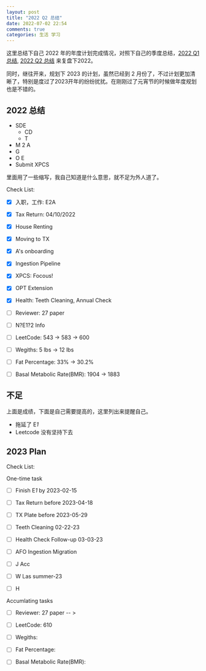 ```yaml
---
layout: post
title: "2022 Q2 总结"
date: 2022-07-02 22:54
comments: true
categories: 生活 学习
---
```


这里总结下自己 2022 年的年度计划完成情况，对照下自己的季度总结，[2022 Q1 总结](https://iphyer.github.io/blog/2022/04/10/Summary2022Q1/), [2022 Q2 总结](https://iphyer.github.io/blog/2022/07/02/Summary2022Q2/) 来复盘下2022。

同时，继往开来，规划下 2023 的计划，虽然已经到 2 月份了，不过计划更加清晰了，特别是度过了2023开年的纷纷扰扰。在刚刚过了元宵节的时候做年度规划也是不错的。

<!--more-->

## 2022 总结

* SDE
	* CD
	* T
* M 2 A
* G
* O E
* Submit XPCS


里面用了一些缩写，我自己知道是什么意思，就不足为外人道了。

Check List:

- [x] 入职，工作: E2A
- [x] Tax Return: 04/10/2022
- [x] House Renting
- [x] Moving to TX
- [x] A's onboarding
- [x] Ingestion Pipeline
- [x] XPCS: Focous!
- [x] OPT Extension
- [x] Health: Teeth Cleaning, Annual Check


- [ ] Reviewer: 27 paper
- [ ] N?E1?2 Info
- [ ] LeetCode: 543 -> 583 -> 600
- [ ] Wegiths: 5 lbs -> 12 lbs
- [ ] Fat Percentage: 33% -> 30.2%
- [ ] Basal Metabolic Rate(BMR): 1904 -> 1883

## 不足

上面是成绩，下面是自己需要提高的，这里列出来提醒自己。

* 拖延了 E*1*
* Leetcode 没有坚持下去

## 2023 Plan

Check List:

One-time task

- [ ] Finish E*1* by 2023-02-15
- [ ] Tax Return before 2023-04-18
- [ ] TX Plate before 2023-05-29
- [ ] Teeth Cleaning 02-22-23
- [ ] Health Check Follow-up 03-03-23
- [ ] AFO Ingestion Migration
- [ ] J Acc
- [ ] W Las summer-23
- [ ] H


Accumlating tasks

- [ ] Reviewer: 27 paper -- > 
- [ ] LeetCode: 610
- [ ] Wegiths: 
- [ ] Fat Percentage: 
- [ ] Basal Metabolic Rate(BMR): 



